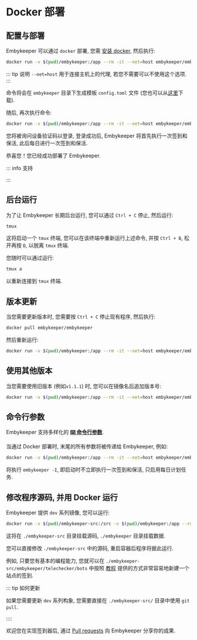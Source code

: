 # Docker 部署

## 配置与部署

Embykeeper 可以通过 `docker` 部署, 您需 [安装 docker](https://yeasy.gitbook.io/docker_practice/install), 然后执行:

```bash
docker run -v $(pwd)/embykeeper:/app --rm -it --net=host embykeeper/embykeeper
```

::: tip 说明
`--net=host` 用于连接主机上的代理, 若您不需要可以不使用这个选项.
:::

命令将会在 `embykeeper` 目录下生成模板 `config.toml` 文件 (您也可以从[这里](https://github.com/emby-keeper/embykeeper/blob/main/config.example.toml)下载).

<!--@include: ./_简要配置.md-->

随后, 再次执行命令:

```bash
docker run -v $(pwd)/embykeeper:/app --rm -it --net=host embykeeper/embykeeper
```

您将被询问设备验证码以登录, 登录成功后, Embykeeper 将首先执行一次签到和保活, 此后每日进行一次签到和保活.

恭喜您！您已经成功部署了 Embykeeper.

::: info 支持

<!--@include: ./_支持.md-->

:::

## 后台运行

为了让 Embykeeper 长期后台运行, 您可以通过 `Ctrl + C` 停止, 然后运行:

```bash
tmux
```

这将启动一个 `tmux` 终端, 您可以在该终端中重新运行上述命令, 并按 `Ctrl + B`, 松开再按 `D`, 以脱离 `tmux` 终端.

您随时可以通过运行:

```bash
tmux a
```

以重新连接到 `tmux` 终端.

## 版本更新

当您需要更新版本时, 您需要按 `Ctrl + C` 停止现有程序, 然后执行:

```bash
docker pull embykeeper/embykeeper
```

然后重新运行:

```bash
docker run -v $(pwd)/embykeeper:/app --rm -it --net=host embykeeper/embykeeper
```

## 使用其他版本

当您需要使用旧版本 (例如`v1.1.1`) 时, 您可以在镜像名后追加版本号:

```bash
docker run -v $(pwd)/embykeeper:/app --rm -it --net=host embykeeper/embykeeper:v1.1.1
```

## 命令行参数

Embykeeper 支持多样化的 [**⌨️ 命令行参数**](/guide/命令行参数).

<!-- #region command -->

当通过 Docker 部署时, 末尾的所有参数将被传递给 Embykeeper, 例如:

```bash
docker run -v $(pwd)/embykeeper:/app --rm -it --net=host embykeeper/embykeeper -I
```

<!-- #endregion command -->

将执行 `embykeeper -I`, 即启动时不立即执行一次签到和保活, 只启用每日计划任务.

## 修改程序源码, 并用 Docker 运行

Embykeeper 提供 `dev` 系列镜像, 您可以运行:

```bash
docker run -v $(pwd)/embykeeper-src:/src -v $(pwd)/embykeeper:/app --rm -it --net=host embykeeper/embykeeper:main-dev -I
```

这将在 `./embykeeper-src` 目录挂载源码, `./embykeeper` 目录挂载数据.

您可以直接修改 `./embykeeper-src` 中的源码, 重启容器后程序将据此运行.

例如, 只要您有基本的编程能力, 您就可以在 `./embykeeper-src/embykeeper/telechecker/bots` 中按照 [教程](/guide/参与开发#每日签到站点) 提供的方式非常容易地新建一个站点的签到.

::: tip 如何更新

如果您需要更新 `dev` 系列构象, 您需要直接在 `./embykeeper-src/` 目录中使用 `git pull`.

::::

欢迎您在实现签到器后, 通过 [Pull requests](https://github.com/emby-keeper/embykeeper/pulls) 向 Embykeeper 分享你的成果.